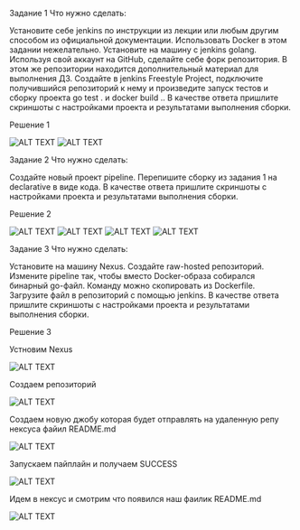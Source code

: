 Задание 1
Что нужно сделать:

Установите себе jenkins по инструкции из лекции или любым другим способом из официальной документации. Использовать Docker в этом задании нежелательно.
Установите на машину с jenkins golang.
Используя свой аккаунт на GitHub, сделайте себе форк репозитория. В этом же репозитории находится дополнительный материал для выполнения ДЗ.
Создайте в jenkins Freestyle Project, подключите получившийся репозиторий к нему и произведите запуск тестов и сборку проекта go test . и docker build ..
В качестве ответа пришлите скриншоты с настройками проекта и результатами выполнения сборки.

Решение 1

![ALT TEXT](https://github.com/mezhibo/sys-pattern-homework/blob/389952993b61930fa6b5728631bec66a8f512015/img/jenkins1.jpg)
![ALT TEXT](https://github.com/mezhibo/sys-pattern-homework/blob/7d8ae9daecd346bc7065eea070f25f609c98a47e/img/jenkins2.jpg)


Задание 2
Что нужно сделать:

Создайте новый проект pipeline.
Перепишите сборку из задания 1 на declarative в виде кода.
В качестве ответа пришлите скриншоты с настройками проекта и результатами выполнения сборки.

Решение 2

![ALT TEXT](https://github.com/mezhibo/sys-pattern-homework/blob/1b3e30f038e87798aeb30d962ef3989986660dd9/img/jenkins6.jpg)
![ALT TEXT](https://github.com/mezhibo/sys-pattern-homework/blob/1b3e30f038e87798aeb30d962ef3989986660dd9/img/jenkins3.jpg)
![ALT TEXT](https://github.com/mezhibo/sys-pattern-homework/blob/1b3e30f038e87798aeb30d962ef3989986660dd9/img/jenkins4.jpg)
![ALT TEXT](https://github.com/mezhibo/sys-pattern-homework/blob/1b3e30f038e87798aeb30d962ef3989986660dd9/img/jenkins5.jpg)



Задание 3
Что нужно сделать:

Установите на машину Nexus.
Создайте raw-hosted репозиторий.
Измените pipeline так, чтобы вместо Docker-образа собирался бинарный go-файл. Команду можно скопировать из Dockerfile.
Загрузите файл в репозиторий с помощью jenkins.
В качестве ответа пришлите скриншоты с настройками проекта и результатами выполнения сборки.

Решение 3

Устновим Nexus 

![ALT TEXT](https://github.com/mezhibo/sys-pattern-homework/blob/b707c01179ac9043a052a5ab0b796001688eee56/img/NEXUS1.png)

Создаем репозиторий

![ALT TEXT](https://github.com/mezhibo/sys-pattern-homework/blob/b707c01179ac9043a052a5ab0b796001688eee56/img/NEXUS2.png)

Создаем новую джобу которая будет отправлять на удаленную репу нексуса файил README.md

![ALT TEXT](https://github.com/mezhibo/sys-pattern-homework/blob/b0248ff4db6fe27998d5cf54c7fe8a3bd3e5c38e/img/jenkins7.jpg)

Запускаем пайплайн и получаем SUCCESS

![ALT TEXT](https://github.com/mezhibo/sys-pattern-homework/blob/b0248ff4db6fe27998d5cf54c7fe8a3bd3e5c38e/img/jenkins8.jpg)

Идем в нексус и смотрим что появился наш фаилик README.md

![ALT TEXT](https://github.com/mezhibo/sys-pattern-homework/blob/b0248ff4db6fe27998d5cf54c7fe8a3bd3e5c38e/img/jenkins9.jpg)


